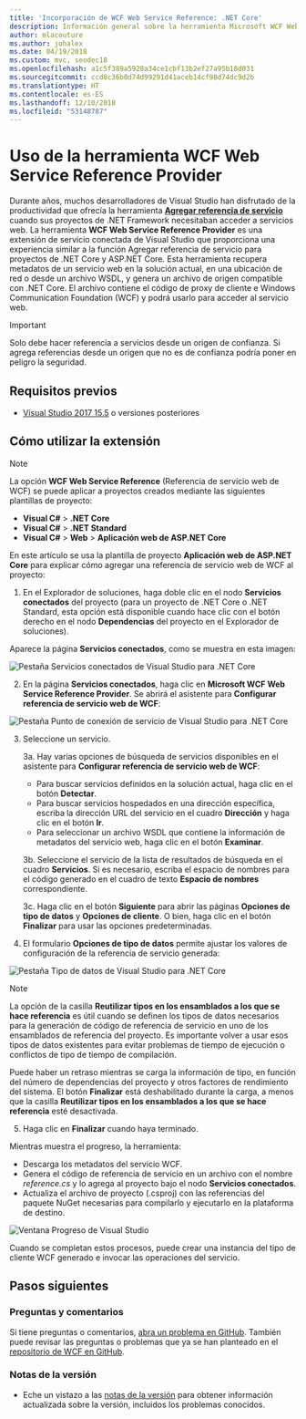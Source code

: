 ```yaml
---
title: 'Incorporación de WCF Web Service Reference: .NET Core'
description: Información general sobre la herramienta Microsoft WCF Web Service Reference Provider, que agrega funciones para proyectos de .NET Core y ASP.NET Core, similares a Agregar referencia de servicio para proyectos de .NET Framework.
author: mlacouture
ms.author: johalex
ms.date: 04/19/2018
ms.custom: mvc, seodec18
ms.openlocfilehash: a1c5f389a5928a34ce1cbf13b2ef27a95b18d031
ms.sourcegitcommit: ccd8c36b0d74d99291d41aceb14cf98d74dc9d2b
ms.translationtype: HT
ms.contentlocale: es-ES
ms.lasthandoff: 12/10/2018
ms.locfileid: "53148787"
---
```

# <a name="use-the-wcf-web-service-reference-provider-tool"></a>Uso de la herramienta WCF Web Service Reference Provider

Durante años, muchos desarrolladores de Visual Studio han disfrutado de la productividad que ofrecía la herramienta [**Agregar referencia de servicio**](/visualstudio/data-tools/how-to-add-update-or-remove-a-wcf-data-service-reference) cuando sus proyectos de .NET Framework necesitaban acceder a servicios web.  La herramienta **WCF Web Service Reference Provider** es una extensión de servicio conectada de Visual Studio que proporciona una experiencia similar a la función Agregar referencia de servicio para proyectos de .NET Core y ASP.NET Core. Esta herramienta recupera metadatos de un servicio web en la solución actual, en una ubicación de red o desde un archivo WSDL, y genera un archivo de origen compatible con .NET Core. El archivo contiene el código de proxy de cliente e Windows Communication Foundation (WCF) y podrá usarlo para acceder al servicio web.

> [!IMPORTANT]
> Solo debe hacer referencia a servicios desde un origen de confianza. Si agrega referencias desde un origen que no es de confianza podría poner en peligro la seguridad. 

## <a name="prerequisites"></a>Requisitos previos

* [Visual Studio 2017 15.5](https://aka.ms/vsdownload?utm_source=mscom&utm_campaign=msdocs) o versiones posteriores

## <a name="how-to-use-the-extension"></a>Cómo utilizar la extensión

> [!NOTE]
> La opción **WCF Web Service Reference** (Referencia de servicio web de WCF) se puede aplicar a proyectos creados mediante las siguientes plantillas de proyecto:
> * **Visual C#** > **.NET Core**
> * **Visual C#** > **.NET Standard**
> * **Visual C#** > **Web** > **Aplicación web de ASP.NET Core**

En este artículo se usa la plantilla de proyecto **Aplicación web de ASP.NET Core** para explicar cómo agregar una referencia de servicio web de WCF al proyecto:

1. En el Explorador de soluciones, haga doble clic en el nodo **Servicios conectados** del proyecto (para un proyecto de .NET Core o .NET Standard, esta opción está disponible cuando hace clic con el botón derecho en el nodo **Dependencias** del proyecto en el Explorador de soluciones).

Aparece la página **Servicios conectados**, como se muestra en esta imagen:

![Pestaña Servicios conectados de Visual Studio para .NET Core](./media/wcf-web-service-reference-guide/wcfcs-ConnectedServicesPage.png)

2. En la página **Servicios conectados**, haga clic en **Microsoft WCF Web Service Reference Provider**. Se abrirá el asistente para **Configurar referencia de servicio web de WCF**:

![Pestaña Punto de conexión de servicio de Visual Studio para .NET Core](./media/wcf-web-service-reference-guide/wcfcs-ServiceEndpointPage.png)

3. Seleccione un servicio.

    3a. Hay varias opciones de búsqueda de servicios disponibles en el asistente para **Configurar referencia de servicio web de WCF**:
    
     * Para buscar servicios definidos en la solución actual, haga clic en el botón **Detectar**. 
     * Para buscar servicios hospedados en una dirección específica, escriba la dirección URL del servicio en el cuadro **Dirección** y haga clic en el botón **Ir**.
     * Para seleccionar un archivo WSDL que contiene la información de metadatos del servicio web, haga clic en el botón **Examinar**. 
     
    3b. Seleccione el servicio de la lista de resultados de búsqueda en el cuadro **Servicios**. Si es necesario, escriba el espacio de nombres para el código generado en el cuadro de texto **Espacio de nombres** correspondiente.
    
    3c. Haga clic en el botón **Siguiente** para abrir las páginas **Opciones de tipo de datos** y **Opciones de cliente**. O bien, haga clic en el botón **Finalizar** para usar las opciones predeterminadas.


4. El formulario **Opciones de tipo de datos** permite ajustar los valores de configuración de la referencia de servicio generada:

![Pestaña Tipo de datos de Visual Studio para .NET Core](./media/wcf-web-service-reference-guide/wcfcs-DataTypesPage.png)

> [!NOTE]
> La opción de la casilla **Reutilizar tipos en los ensamblados a los que se hace referencia** es útil cuando se definen los tipos de datos necesarios para la generación de código de referencia de servicio en uno de los ensamblados de referencia del proyecto.  Es importante volver a usar esos tipos de datos existentes para evitar problemas de tiempo de ejecución o conflictos de tipo de tiempo de compilación.

Puede haber un retraso mientras se carga la información de tipo, en función del número de dependencias del proyecto y otros factores de rendimiento del sistema. El botón **Finalizar** está deshabilitado durante la carga, a menos que la casilla **Reutilizar tipos en los ensamblados a los que se hace referencia** esté desactivada.

5. Haga clic en **Finalizar** cuando haya terminado.


Mientras muestra el progreso, la herramienta:

* Descarga los metadatos del servicio WCF. 
* Genera el código de referencia de servicio en un archivo con el nombre *reference.cs* y lo agrega al proyecto bajo el nodo **Servicios conectados**. 
* Actualiza el archivo de proyecto (.csproj) con las referencias del paquete NuGet necesarias para compilarlo y ejecutarlo en la plataforma de destino.

![Ventana Progreso de Visual Studio](./media/wcf-web-service-reference-guide/wcfcs-ProgressWindow.png)

Cuando se completan estos procesos, puede crear una instancia del tipo de cliente WCF generado e invocar las operaciones del servicio.

## <a name="next-steps"></a>Pasos siguientes

### <a name="feedback--questions"></a>Preguntas y comentarios
Si tiene preguntas o comentarios, [abra un problema en GitHub](https://github.com/dotnet/wcf/issues/new). También puede revisar las preguntas o problemas que ya se han planteado en el [repositorio de WCF en GitHub](https://github.com/dotnet/wcf/issues?utf8=%E2%9C%93&q=is:issue%20label:tooling).

### <a name="release-notes"></a>Notas de la versión
* Eche un vistazo a las [notas de la versión](https://github.com/dotnet/wcf/blob/master/release-notes/WCF-Web-Service-Reference-notes.md) para obtener información actualizada sobre la versión, incluidos los problemas conocidos. 
